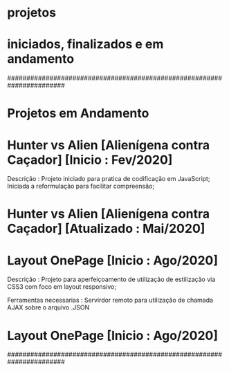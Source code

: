 
# projetos #
# iniciados, finalizados e em andamento #



#######################################################################
# Projetos em Andamento

# Hunter vs Alien [Alienígena contra Caçador] [Inicio : Fev/2020]
Descrição : Projeto iniciado para pratica de codificação em JavaScript;
            Iniciada a reformulação para facilitar compreensão;
# Hunter vs Alien [Alienígena contra Caçador] [Atualizado : Mai/2020]


# Layout OnePage [Inicio : Ago/2020]
Descrição : Projeto para aperfeiçoamento de utilização de estilização via CSS3
            com foco em layout responsivo;

Ferramentas necessarias : Servirdor remoto para utilização de chamada AJAX sobre o arquivo .JSON
# Layout OnePage [Inicio : Ago/2020]
#######################################################################
  

